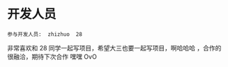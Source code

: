 # 开发人员









`参与开发人员:  zhizhuo  28  `



非常喜欢和 28 同学一起写项目，希望大三也要一起写项目，啊哈哈哈 ，合作的很融洽，期待下次合作 嘿嘿 OvO
